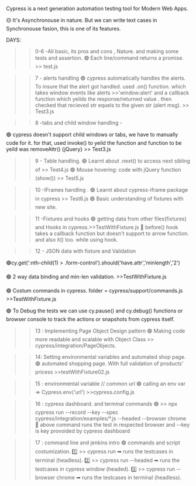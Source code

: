 Cypress is a next generation automation testing tool for Modern Web Apps.

🟡 It's  Asynchronouse in nature. But we can write 
text cases in Synchronouse fasion, this is one of its features.


DAYS:
>> 0-6    -All basic, its pros and cons , Nature. and making some tests and assertion. 
 🟢 Each line/command returns a promise. >> test.js

>> 7 - alerts handling
 🟢 cypress automatically handles the alerts. To insure that the alert got handled. used .on() function. which takes window events like alerts >>'window:alert' and a callback function which yeilds the response/returned value . then checked that recieved str equels to the given str (alert msg).   >> Test3.js

 >> 8 -tabs and child window handling -
 
 🟢 cypress doesn't support child windows or tabs, we have to manually code for it. for that, used invoke() to yeild the function and function to be yeild was removeAttr() {jQuery} >> Test3.js

 >> 9 - Table handling.
 🟢 Learnt about .next() to access next sibling of <td>  >>  Test4.js
 🟢 Mouse hovering: code with jQuery function (show()) >>  Test5.js

 >> 10 -IFrames handling .
 🟢 Learnt about cypress-iframe package in cypress  >>  Test6.js
 🟢 Basic understanding of fixtures with new site.

 >> 11 -Fixtures and hooks
 🟢 getting data from other files(fixtures) and Hooks in cypress.>>TestWithFixture.js
 🔸 before() hook takes a callback function but doesn't support to arrow function. and also it() too. while using hook.



 >>12 - JSON data with fixture and Validation

 🟢cy.get(':nth-child(1) > .form-control').should('have.attr','minlength','2')

 🟢 2 way data binding and min-len validation. >>TestWithFixture.js

 🟢 Costum commands in cypress. folder = cypress/support/commands.js >>TestWithFixture.js

 🟢 To Debug the tests we can use cy.pause() and cy.debug() functions or browser console to track the actions or snapshots from cypress itself.


>> 13 : Implementing Page Object Design pattern 
 🟢  Making code more readable and scalable with Object Class >> cypress/integration/PageObjects.

>> 14: Setting environmental variables and automated shop page.
🟢 automated shopping page. With full validation of products' pricess >>testWithFixture02.js

>> 15 : environmental variable // common url 
 🟢 calling an env var => Cypress.env('url') >>cypress.config.js

 >> 16 :  cypress dashboard. and terminal commands 
 🟢 >> npx cypress run --record --key<key provoided by cypress dashboard>  --spec cypress/integration/examples/*.js --headed --browser chrome
   🔰 above command runs the test in respected browser and --key is key provoided by cypress dashboard


>> 17 :  command line and jenkins intro
🟢 commands and script costumization.
1️⃣ >> cypress run  ➡ runs the testcases in terminal (headless).
2️⃣ >> cypress run --headed  ➡ runs the testcases in cypress window (headed).
3️⃣ >> cypress run --browser chrome  ➡ runs the testcases in terminal (headless).

